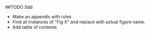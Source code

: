 ##TODO Sdd

* Make an appendix with rules
* Find all instances of "Fig X" and replace with actual figure name.
* Add table of contents

